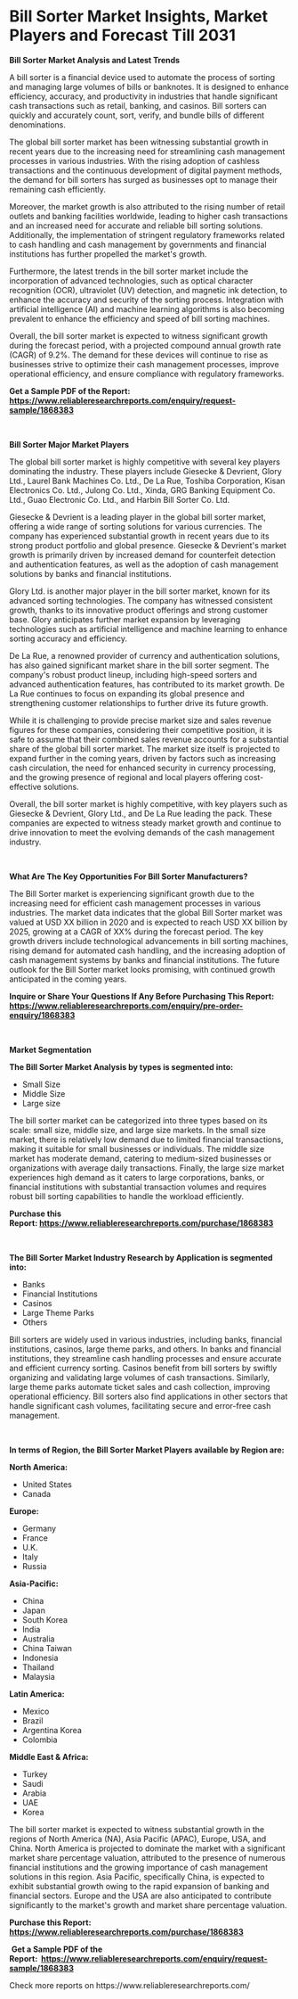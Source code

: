 <p><h1>Bill Sorter Market Insights, Market Players and Forecast Till 2031</h1></p><p><strong>Bill Sorter Market Analysis and Latest Trends</strong></p>
<p><p>A bill sorter is a financial device used to automate the process of sorting and managing large volumes of bills or banknotes. It is designed to enhance efficiency, accuracy, and productivity in industries that handle significant cash transactions such as retail, banking, and casinos. Bill sorters can quickly and accurately count, sort, verify, and bundle bills of different denominations.</p><p>The global bill sorter market has been witnessing substantial growth in recent years due to the increasing need for streamlining cash management processes in various industries. With the rising adoption of cashless transactions and the continuous development of digital payment methods, the demand for bill sorters has surged as businesses opt to manage their remaining cash efficiently.</p><p>Moreover, the market growth is also attributed to the rising number of retail outlets and banking facilities worldwide, leading to higher cash transactions and an increased need for accurate and reliable bill sorting solutions. Additionally, the implementation of stringent regulatory frameworks related to cash handling and cash management by governments and financial institutions has further propelled the market's growth.</p><p>Furthermore, the latest trends in the bill sorter market include the incorporation of advanced technologies, such as optical character recognition (OCR), ultraviolet (UV) detection, and magnetic ink detection, to enhance the accuracy and security of the sorting process. Integration with artificial intelligence (AI) and machine learning algorithms is also becoming prevalent to enhance the efficiency and speed of bill sorting machines.</p><p>Overall, the bill sorter market is expected to witness significant growth during the forecast period, with a projected compound annual growth rate (CAGR) of 9.2%. The demand for these devices will continue to rise as businesses strive to optimize their cash management processes, improve operational efficiency, and ensure compliance with regulatory frameworks.</p></p>
<p><strong>Get a Sample PDF of the Report:&nbsp; <a href="https://www.reliableresearchreports.com/enquiry/request-sample/1868383">https://www.reliableresearchreports.com/enquiry/request-sample/1868383</a></strong></p>
<p>&nbsp;</p>
<p><strong>Bill Sorter Major Market Players</strong></p>
<p><p>The global bill sorter market is highly competitive with several key players dominating the industry. These players include Giesecke & Devrient, Glory Ltd., Laurel Bank Machines Co. Ltd., De La Rue, Toshiba Corporation, Kisan Electronics Co. Ltd., Julong Co. Ltd., Xinda, GRG Banking Equipment Co. Ltd., Guao Electronic Co. Ltd., and Harbin Bill Sorter Co. Ltd.</p><p>Giesecke & Devrient is a leading player in the global bill sorter market, offering a wide range of sorting solutions for various currencies. The company has experienced substantial growth in recent years due to its strong product portfolio and global presence. Giesecke & Devrient's market growth is primarily driven by increased demand for counterfeit detection and authentication features, as well as the adoption of cash management solutions by banks and financial institutions.</p><p>Glory Ltd. is another major player in the bill sorter market, known for its advanced sorting technologies. The company has witnessed consistent growth, thanks to its innovative product offerings and strong customer base. Glory anticipates further market expansion by leveraging technologies such as artificial intelligence and machine learning to enhance sorting accuracy and efficiency.</p><p>De La Rue, a renowned provider of currency and authentication solutions, has also gained significant market share in the bill sorter segment. The company's robust product lineup, including high-speed sorters and advanced authentication features, has contributed to its market growth. De La Rue continues to focus on expanding its global presence and strengthening customer relationships to further drive its future growth.</p><p>While it is challenging to provide precise market size and sales revenue figures for these companies, considering their competitive position, it is safe to assume that their combined sales revenue accounts for a substantial share of the global bill sorter market. The market size itself is projected to expand further in the coming years, driven by factors such as increasing cash circulation, the need for enhanced security in currency processing, and the growing presence of regional and local players offering cost-effective solutions.</p><p>Overall, the bill sorter market is highly competitive, with key players such as Giesecke & Devrient, Glory Ltd., and De La Rue leading the pack. These companies are expected to witness steady market growth and continue to drive innovation to meet the evolving demands of the cash management industry.</p></p>
<p>&nbsp;</p>
<p><strong>What Are The Key Opportunities For Bill Sorter Manufacturers?</strong></p>
<p><p>The Bill Sorter market is experiencing significant growth due to the increasing need for efficient cash management processes in various industries. The market data indicates that the global Bill Sorter market was valued at USD XX billion in 2020 and is expected to reach USD XX billion by 2025, growing at a CAGR of XX% during the forecast period. The key growth drivers include technological advancements in bill sorting machines, rising demand for automated cash handling, and the increasing adoption of cash management systems by banks and financial institutions. The future outlook for the Bill Sorter market looks promising, with continued growth anticipated in the coming years.</p></p>
<p><strong>Inquire or Share Your Questions If Any Before Purchasing This Report: <a href="https://www.reliableresearchreports.com/enquiry/pre-order-enquiry/1868383">https://www.reliableresearchreports.com/enquiry/pre-order-enquiry/1868383</a></strong></p>
<p>&nbsp;</p>
<p><strong>Market Segmentation</strong></p>
<p><strong>The Bill Sorter Market Analysis by types is segmented into:</strong></p>
<p><ul><li>Small Size</li><li>Middle Size</li><li>Large size</li></ul></p>
<p><p>The bill sorter market can be categorized into three types based on its scale: small size, middle size, and large size markets. In the small size market, there is relatively low demand due to limited financial transactions, making it suitable for small businesses or individuals. The middle size market has moderate demand, catering to medium-sized businesses or organizations with average daily transactions. Finally, the large size market experiences high demand as it caters to large corporations, banks, or financial institutions with substantial transaction volumes and requires robust bill sorting capabilities to handle the workload efficiently.</p></p>
<p><strong>Purchase this Report:&nbsp;<a href="https://www.reliableresearchreports.com/purchase/1868383">https://www.reliableresearchreports.com/purchase/1868383</a></strong></p>
<p>&nbsp;</p>
<p><strong>The Bill Sorter Market Industry Research by Application is segmented into:</strong></p>
<p><ul><li>Banks</li><li>Financial Institutions</li><li>Casinos</li><li>Large Theme Parks</li><li>Others</li></ul></p>
<p><p>Bill sorters are widely used in various industries, including banks, financial institutions, casinos, large theme parks, and others. In banks and financial institutions, they streamline cash handling processes and ensure accurate and efficient currency sorting. Casinos benefit from bill sorters by swiftly organizing and validating large volumes of cash transactions. Similarly, large theme parks automate ticket sales and cash collection, improving operational efficiency. Bill sorters also find applications in other sectors that handle significant cash volumes, facilitating secure and error-free cash management.</p></p>
<p>&nbsp;</p>
<p><strong>In terms of Region, the Bill Sorter Market Players available by Region are:</strong></p>
<p>
    <p> <strong> North America: </strong>
        <ul>
            <li>United States</li>
            <li>Canada</li>
        </ul>
        </p> 
    <p> <strong> Europe: </strong>
        <ul>
            <li>Germany</li>
            <li>France</li>
            <li>U.K.</li>
            <li>Italy</li>
            <li>Russia</li>
        </ul>
        </p> 
    <p> <strong> Asia-Pacific: </strong>
        <ul>
            <li>China</li>
            <li>Japan</li>
            <li>South Korea</li>
            <li>India</li>
            <li>Australia</li>
            <li>China Taiwan</li>
            <li>Indonesia</li>
            <li>Thailand</li>
            <li>Malaysia</li>
        </ul>
        </p> 
    <p> <strong> Latin America: </strong>
        <ul>
            <li>Mexico</li>
            <li>Brazil</li>
            <li>Argentina Korea</li>
            <li>Colombia</li>
        </ul>
        </p> 
    <p> <strong> Middle East & Africa: </strong>
        <ul>
            <li>Turkey</li>
            <li>Saudi</li>
            <li>Arabia</li>
            <li>UAE</li>
            <li>Korea</li>
        </ul>
    </p>
    </p>
<p><p>The bill sorter market is expected to witness substantial growth in the regions of North America (NA), Asia Pacific (APAC), Europe, USA, and China. North America is projected to dominate the market with a significant market share percentage valuation, attributed to the presence of numerous financial institutions and the growing importance of cash management solutions in this region. Asia Pacific, specifically China, is expected to exhibit substantial growth owing to the rapid expansion of banking and financial sectors. Europe and the USA are also anticipated to contribute significantly to the market's growth and market share percentage valuation.</p></p>
<p><strong>Purchase this Report: <a href="https://www.reliableresearchreports.com/purchase/1868383">https://www.reliableresearchreports.com/purchase/1868383</a></strong></p>
<p>&nbsp;<strong>Get a Sample PDF of the Report:&nbsp;&nbsp;<a href="https://www.reliableresearchreports.com/enquiry/request-sample/1868383">https://www.reliableresearchreports.com/enquiry/request-sample/1868383</a></strong></p>
<p><strong></strong></p>
<p>Check more reports on https://www.reliableresearchreports.com/</p>